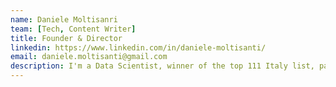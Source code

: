 ```yaml
---
name: Daniele Moltisanri
team: [Tech, Content Writer]
title: Founder & Director
linkedin: https://www.linkedin.com/in/daniele-moltisanti/
email: daniele.moltisanti@gmail.com
description: I'm a Data Scientist, winner of the top 111 Italy list, passionate about making advantage of data for solving real case problems, through AI algorithms
---
```

